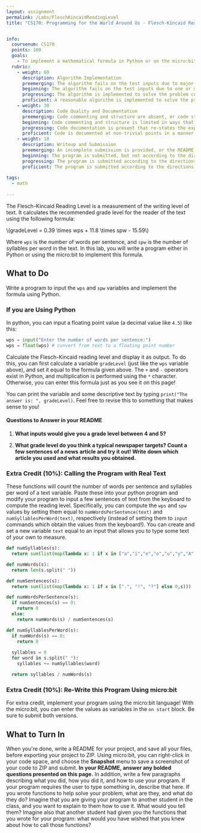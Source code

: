 ```yaml
---
layout: assignment
permalink: /Labs/FleschKincaidReadingLevel
title: "CS170: Programming for the World Around Us - Flesch-Kincaid Reading Level"


info:
  coursenum: CS170
  points: 100
  goals:
    - To implement a mathematical formula in Python or on the micro:bit
  rubric:
    - weight: 60
      description: Algorithm Implementation
      preemerging: The algorithm fails on the test inputs due to major issues, or the program fails to compile and/or run
      beginning: The algorithm fails on the test inputs due to one or more minor issues
      progressing: The algorithm is implemented to solve the problem correctly according to given test inputs, but would fail if executed in a general case due to a minor issue or omission in the algorithm design or implementation
      proficient: A reasonable algorithm is implemented to solve the problem which correctly solves the problem according to the given test inputs, and would be reasonably expected to solve the problem in the general case
    - weight: 30
      description: Code Quality and Documentation
      preemerging: Code commenting and structure are absent, or code structure departs significantly from best practice, and/or the code departs significantly from the style guide
      beginning: Code commenting and structure is limited in ways that reduce the readability of the program, and/or there are minor departures from the style guide
      progressing: Code documentation is present that re-states the explicit code definitions, and/or code is written that mostly adheres to the style guide
      proficient: Code is documented at non-trivial points in a manner that enhances the readability of the program, and code is written according to the style guide
    - weight: 10
      description: Writeup and Submission
      preemerging: An incomplete submission is provided, or the README file submitted is blank
      beginning: The program is submitted, but not according to the directions in one or more ways (for example, because it is lacking a readme writeup or missing answers to written questions)
      progressing: The program is submitted according to the directions with a minor omission or correction needed, including a readme writeup describing the solution and answering nearly all questions posed in the instructions
      proficient: The program is submitted according to the directions, including a readme writeup describing the solution and answering all questions posed in the instructions
    
tags:
  - math
  
---
```


The Flesch-Kincaid Reading Level is a measurement of the writing level of text.  It calculates the recommended grade level for the reader of the text using the following formula:

<span>\\(gradeLevel = 0.39 \times wps + 11.8 \times spw - 15.59\\)</span>

Where `wps` is the number of words per sentence, and `spw` is the number of syllables per word in the text.  In this lab, you will write a program either in Python or using the micro:bit to implement this formula.

## What to Do
Write a program to input the `wps` and `spw` variables and implement the formula using Python.  

### If you are Using Python
In python, you can input a floating point value (a decimal value like `4.5`) like this:

```python
wps = input("Enter the number of words per sentence:") 
wps = float(wps) # convert from text to a floating point number
```

Calculate the Flesch-Kincaid reading level and display it as output.  To do this, you can first calculate a variable `gradeLevel` (just like the `wps` variable above), and set it equal to the formula given above.  The `+` and `-` operators exist in Python, and multiplication is performed using the `*` character.  Otherwise, you can enter this formula just as you see it on this page!

You can print the variable and some descriptive text by typing `print("The answer is: ", gradeLevel)`.  Feel free to revise this to something that makes sense to you! 

#### Questions to Answer in your README

1. **What inputs would give you a grade level between 4 and 5?**

2. **What grade level do you think a typical newspaper targets?  Count a few sentences of a news article and try it out!  Write down which article you used and what results you obtained.**

### Extra Credit (10%): Calling the Program with Real Text
These functions will count the number of words per sentence and syllables per word of a text variable.  Paste these into your python program and modify your program to input a few sentences of text from the keyboard to compute the reading level.  Specifically, you can compute the `wps` and `spw` values by setting them equal to `numWordsPerSentence(text)` and `numSyllablesPerWord(text)`, respectively (instead of setting them to `input` commands which obtain the values from the keyboard!).  You can create and set a new variable `text` equal to an input that allows you to type some text of your own to measure.

```python
def numSyllables(s):
  return sum(list(map(lambda x: 1 if x in ["a","i","e","o","u","y","A","E","I","O","U","y"] else 0,s)))

def numWords(s):
  return len(s.split(" "))

def numSentences(s):
  return sum(list(map(lambda x: 1 if x in [".", "!", "?"] else 0,s)))

def numWordsPerSentence(s):
  if numSentences(s) == 0:
    return 0
  else:
    return numWords(s) / numSentences(s)

def numSyllablesPerWord(s):
  if numWords(s) == 0:
    return 0
    
  syllables = 0
  for word in s.split(" "):
    syllables += numSyllables(word)

  return syllables / numWords(s)
```

### Extra Credit (10%): Re-Write this Program Using micro:bit
For extra credit, implement your program using the micro:bit language!  With the micro:bit, you can enter the values as variables in the `on start` block.  Be sure to submit both versions.

## What to Turn In

When you're done, write a README for your project, and save all your files, before exporting your project to ZIP.  Using micro:bit, you can right-click in your code space, and choose the **Snapshot** menu to save a screenshot of your code to ZIP and submit.  **In your README, answer any bolded questions presented on this page.**  In addition, write a few paragraphs describing what you did, how you did it, and how to use your program.  If your program requires the user to type something in, describe that here.  If you wrote functions to help solve your problem, what are they, and what do they do?  Imagine that you are giving your program to another student in the class, and you want to explain to them how to use it.  What would you tell them?  Imagine also that another student had given you the functions that you wrote for your program: what would you have wished that you knew about how to call those functions?
